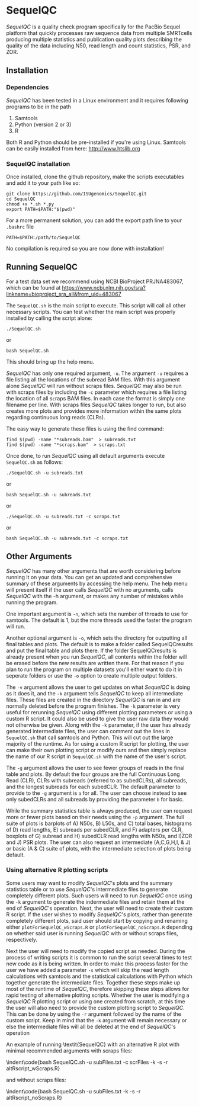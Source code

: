 # SequelQC
_SequelQC_ is a quality check program specifically for the PacBio Sequel platform that quickly processes raw sequence data from multiple SMRTcells producing multiple statistics and publication quality plots describing the quality of the data including N50, read length and count statistics, PSR, and ZOR.

## Installation

### Dependencies
_SequelQC_ has been tested in a Linux environment and it requires following programs to be in the path
1. Samtools
2. Python (version 2 or 3)
3. R

Both R and Python should be pre-installed if you're using Linux. Samtools can be easily installed from here:
http://www.htslib.org

### SequelQC installation
Once installed, clone the github repository, make the scripts executables and add it to your path like so:

```
git clone https://github.com/ISUgenomics/SequelQC.git
cd SequelQC
chmod +x *.sh *.py
export PATH=$PATH:"$(pwd)"
```
For a more permanent solution, you can add the export path line to your `.bashrc` file

```
PATH=$PATH:/path/to/SequelQC
```

No compilation is required so you are now done with installation! 

## Running SequelQC

For a test data set we recommend using NCBI BioProject PRJNA483067, which can be found at https://www.ncbi.nlm.nih.gov/sra?linkname=bioproject_sra_all&from_uid=483067

The `SequelQC.sh` is the main script to execute. This script will call all other necessary scripts. You can test whether the main script was properly installed by calling the script alone:

```
./SequelQC.sh
```

or 

```
bash SequelQC.sh
```

This should bring up the help menu.

_SequelQC_ has only one required argument, `-u`. The argument `-u` requires a file listing all the locations of the s`u`bread BAM files.  With this argument alone _SequelQC_ will run without scraps files.  _SequelQC_ may also be run with scraps files by including the `-c` parameter which requires a file listing the location of all s`c`raps BAM files.  In each case the format is simply one filename per line.  With scraps files _SequelQC_ takes longer to run, but also creates more plots and provides more information within the same plots regarding continuous long reads (CLRs).

The easy way to generate these files is using the find command:

```
find $(pwd) -name "*subreads.bam"  > subreads.txt
find $(pwd) -name "*scraps.bam"  > scraps.txt
```

Once done, to run _SequelQC_ using all default arguments execute `SequelQC.sh` as follows:

```
./SequelQC.sh -u subreads.txt
```

or 

```
bash SequelQC.sh -u subreads.txt
```

or


```
./SequelQC.sh -u subreads.txt -c scraps.txt
```

or 

```
bash SequelQC.sh -u subreads.txt -c scraps.txt
```

## Other Arguments

_SequelQC_ has many other arguments that are worth considering before running it on your data. You can get an updated and comprehensive summary of these arguments by accessing the help menu.  The help menu will present itself if the user calls _SequelQC_ with no arguments, calls _SequelQC_ with the -h argument, or makes any number of mistakes while running the program.

One important argument is `-n`, which sets the number of threads to use for samtools.  The default is 1, but the more threads used the faster the program will run.  

Another optional argument is `-o`, which sets the directory for outputting all final tables and plots.  The default is to make a folder called SequelQCresults and put the final table and plots there.  If the folder SequelQCresults is already present when you run _SequelQC_, all contents within the folder will be erased before the new results are written there.  For that reason if you plan to run the program on multiple datasets you'll either want to do it in seperate folders or use the `-o` option to create multiple output folders.

The `-v` argument allows the user to get updates on what _SequelQC_ is doing as it does it, and the `-k` argument tells _SequelQC_ to keep all intermediate files.  These files are created in the directory _SequelQC_ is ran in and are normally deleted before the program finishes.  The `-k` parameter is very useful for rerunning _SequelQC_ using different plotting parameters or using a custom R script.  It could also be used to give the user raw data they would not otherwise be given. Along with the `-k` parameter, if the user has already generated intermediate files, the user can comment out the lines in `SequelQC.sh` that call samtools and Python.  This will cut out the large majority of the runtime.  As for using a custom R script for plotting, the user can make their own plotting script or modify ours and then simply replace the name of our R script in `SequelQC.sh` with the name of the user's script.

The `-g` argument allows the user to see fewer groups of reads in the final table and plots.  By default the four groups are the full Continuous Long Read (CLR), CLRs with subreads (referred to as subedCLRs), all subreads, and the longest subreads for each subedCLR.  The default parameter to provide to the `-g` argument is `a` for all.  The user can choose instead to see only subedCLRs and all subreads by providing the parameter `b` for basic.

While the summary statistics table is always produced, the user can request more or fewer plots based on their needs using the `-p` argument. The full suite of plots is barplots of A) N50s, B) L50s, and C) total bases, histograms of D) read lengths, E) subreads per subedCLR, and F) adapters per CLR, boxplots of G) subread and H) subedCLR read lengths with N50s, and I)ZOR and J) PSR plots. The user can also request an intermediate (A,C,G,H,I, & J) or basic (A & C) suite of plots, with the intermediate selection of plots being default. 

### Using alternative R plotting scripts

Some users may want to modify _SequelQC_'s plots and the summary statistics table or to use _SequelQC_'s intermediate files to generate completely different plots.  Such users will need to run _SequelQC_ once using the `-k` argument to generate the indermediate files and retain them at the end of _SequelQC_'s operation.  Next, the user will need to create their custom R script.  If the user wishes to modify _SequelQC_'s plots, rather than generate completely different plots, said user should start by copying and renaming either `plotForSequelQC_wScraps.R` or `plotForSequelQC_noScraps.R` depending on whether said user is running _SequelQC_ with or without scraps files, respectively. 

Next the user will need to modify the copied script as needed.  During the process of writing scripts it is common to run the script several times to test new code as it is being written.  In order to make this process faster for the user we have added a parameter `-s` which will skip the read length calculations with samtools and the statistical calculations with Python which together generate the intermediate files.  Together these steps make up most of the runtime of _SequelQC_, therefore skipping these steps allows for rapid testing of alternative plotting scripts. Whether the user is modifying a _SequelQC_ R plotting script or using one created from scratch, at this time the user will also need to provide the custom plotting script to _SequelQC_.  This can be done by using the `-r` argument followed by the name of the custom script.  Keep in mind that the `-k` argument will remain necessary or else the intermediate files will all be deleted at the end of _SequelQC_'s operation

An example of running \textit{SequelQC} with an alternative R plot with minimal recommended arguments with scraps files:

\indent\code{bash SequelQC.sh -u subFiles.txt -c scrFiles -k -s -r altRscript\_wScraps.R}

and without scraps files:

\indent\code{bash SequelQC.sh -u subFiles.txt -k -s -r altRscript\_noScraps.R}
